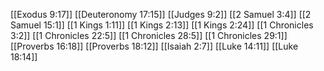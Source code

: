 [[Exodus 9:17]]
[[Deuteronomy 17:15]]
[[Judges 9:2]]
[[2 Samuel 3:4]]
[[2 Samuel 15:1]]
[[1 Kings 1:11]]
[[1 Kings 2:13]]
[[1 Kings 2:24]]
[[1 Chronicles 3:2]]
[[1 Chronicles 22:5]]
[[1 Chronicles 28:5]]
[[1 Chronicles 29:1]]
[[Proverbs 16:18]]
[[Proverbs 18:12]]
[[Isaiah 2:7]]
[[Luke 14:11]]
[[Luke 18:14]]
